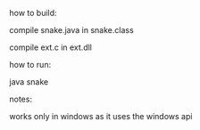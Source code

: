 how to build:

compile snake.java in snake.class

compile ext.c in ext.dll

how to run:

java snake

notes:

works only in windows as it uses the windows api
